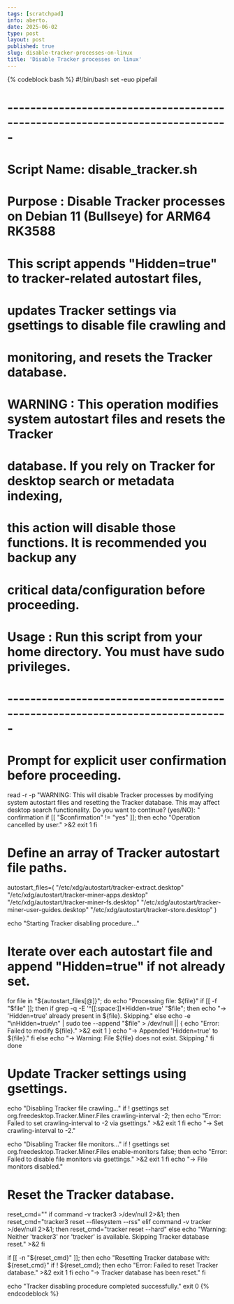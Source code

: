```yaml
---
tags: [scratchpad]
info: aberto.
date: 2025-06-02
type: post
layout: post
published: true
slug: disable-tracker-processes-on-linux
title: 'Disable Tracker processes on linux'
---
```

{% codeblock bash %}
#!/bin/bash
set -euo pipefail
# -----------------------------------------------------------------------------
# Script Name: disable_tracker.sh
# Purpose   : Disable Tracker processes on Debian 11 (Bullseye) for ARM64 RK3588
#	      This script appends "Hidden=true" to tracker-related autostart files,
#	      updates Tracker settings via gsettings to disable file crawling and
#	      monitoring, and resets the Tracker database.
#
# WARNING   : This operation modifies system autostart files and resets the Tracker
#	      database. If you rely on Tracker for desktop search or metadata indexing,
#	      this action will disable those functions. It is recommended you backup any
#	      critical data/configuration before proceeding.
#
# Usage	    : Run this script from your home directory. You must have sudo privileges.
# -----------------------------------------------------------------------------

# Prompt for explicit user confirmation before proceeding.
read -r -p "WARNING: This will disable Tracker processes by modifying system autostart files and resetting the Tracker database. This may affect desktop search functionality. Do you want to continue? (yes/NO): " confirmation
if [[ "$confirmation" != "yes" ]]; then
    echo "Operation cancelled by user." >&2
    exit 1
fi

# Define an array of Tracker autostart file paths.
autostart_files=(
    "/etc/xdg/autostart/tracker-extract.desktop"
    "/etc/xdg/autostart/tracker-miner-apps.desktop"
    "/etc/xdg/autostart/tracker-miner-fs.desktop"
    "/etc/xdg/autostart/tracker-miner-user-guides.desktop"
    "/etc/xdg/autostart/tracker-store.desktop"
)

echo "Starting Tracker disabling procedure..."

# Iterate over each autostart file and append "Hidden=true" if not already set.
for file in "${autostart_files[@]}"; do
    echo "Processing file: ${file}"
    if [[ -f "$file" ]]; then
	if grep -q -E '^[[:space:]]*Hidden=true' "$file"; then
	    echo "-> 'Hidden=true' already present in ${file}. Skipping."
	else
	    echo -e "\nHidden=true\n" | sudo tee --append "$file" > /dev/null || {
		echo "Error: Failed to modify ${file}." >&2
		exit 1
	    }
	    echo "-> Appended 'Hidden=true' to ${file}."
	fi
    else
	echo "-> Warning: File ${file} does not exist. Skipping."
    fi
done

# Update Tracker settings using gsettings.
echo "Disabling Tracker file crawling..."
if ! gsettings set org.freedesktop.Tracker.Miner.Files crawling-interval -2; then
    echo "Error: Failed to set crawling-interval to -2 via gsettings." >&2
    exit 1
fi
echo "-> Set crawling-interval to -2."

echo "Disabling Tracker file monitors..."
if ! gsettings set org.freedesktop.Tracker.Miner.Files enable-monitors false; then
    echo "Error: Failed to disable file monitors via gsettings." >&2
    exit 1
fi
echo "-> File monitors disabled."

# Reset the Tracker database.
reset_cmd=""
if command -v tracker3 >/dev/null 2>&1; then
    reset_cmd="tracker3 reset --filesystem --rss"
elif command -v tracker >/dev/null 2>&1; then
    reset_cmd="tracker reset --hard"
else
    echo "Warning: Neither 'tracker3' nor 'tracker' is available. Skipping Tracker database reset." >&2
fi

if [[ -n "${reset_cmd}" ]]; then
    echo "Resetting Tracker database with: ${reset_cmd}"
    if ! ${reset_cmd}; then
	echo "Error: Failed to reset Tracker database." >&2
	exit 1
    fi
    echo "-> Tracker database has been reset."
fi

echo "Tracker disabling procedure completed successfully."
exit 0
{% endcodeblock %}